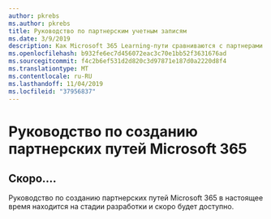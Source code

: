```yaml
---
author: pkrebs
ms.author: pkrebs
title: Руководство по партнерским учетным записям
ms.date: 3/9/2019
description: Как Microsoft 365 Learning-пути сравниваются с партнерами из компаний, предоставляющих корпоративные учебные службы?
ms.openlocfilehash: b932fe6ec7d456072eac3c70e1bb52f3631676ad
ms.sourcegitcommit: f4c2b6ef531d2d820c3d97871e187d0a2220d8f4
ms.translationtype: MT
ms.contentlocale: ru-RU
ms.lasthandoff: 11/04/2019
ms.locfileid: "37956837"
---
```

# <a name="microsoft-365-learning-pathways-partner-guide"></a>Руководство по созданию партнерских путей Microsoft 365

## <a name="coming-soon"></a>Скоро....
Руководство по созданию партнерских путей Microsoft 365 в настоящее время находится на стадии разработки и скоро будет доступно.
 

